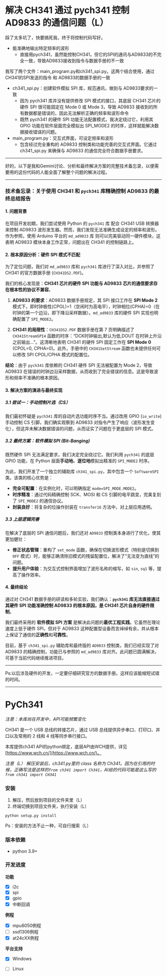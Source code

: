 # 解决 CH341 通过 pych341 控制 AD9833 的通信问题（L）

踩了太多坑了，快要搞死我，终于将控制代码写好。
- 能准确地输出特定频率的波形
  - 直接用pych341，虽然能控制CH341，但它的SPI的通讯与AD9833的不完全一致，导致AD9833接收到指令与数据手册的不一致
  
我写了两个文件：main_program.py和ch341_spi.py。这两个结合使用，通过 CH341的SPI发送的指令 和 AD9833的数据手册的一致
- ch341_spi.py：创建软件模拟 SPI 库，规范通讯，做到与 AD9833要求的一致
  - 因为 pych341 库并没有提供修改 SPI 模式的接口，其底层 CH341 芯片的硬件 SPI 很可能固定在 Mode 0 或 Mode 3，导致 AD9833 接收到的所有数据都是错误的，因此无法解析正确的频率和波形命令
  - 既然 pych341 的硬件 SPI 功能无法配置模式，我决定绕过它，利用其 GPIO 功能在软件层面完全模拟出 SPI_MODE2 的时序，这样就能解决数据接收错误的问题。
- main_program.py：交互式界面，可设定频率和波形
  - 包含经过完全重构的 AD9833 控制类和功能完善的交互式界面。它通过 ch341_spi.py 来确保与 AD9833 的通信完全符合数据手册要求。
---

好的，以下是我和Gemini讨论、分析和最终解决方案的完整技术备忘录，以便需要用的这份代码的人能全面了解整个问题的解决过程。

---

### **技术备忘录：关于使用 CH341 和 `pych341` 库精确控制 AD9833 的最终总结报告**

#### **1. 问题背景**

在项目开发初期，我们尝试使用 Python 的 `pych341` 库 配合 CH341 USB 转换器来控制 AD9833 波形发生器。然而，我们发现无法准确生成设定的频率和波形。作为参照，使用 Arduino 平台的 `md_ad9833` 库 则可以完美驱动同一硬件模块，这表明 AD9833 模块本身工作正常，问题出在 CH341 的控制链路上。

#### **2. 根本原因分析：硬件 SPI 模式不匹配**

为了定位问题，我们对 `md_ad9833` 库和 `pych341` 库进行了深入对比，并参照了 CH341 的官方数据手册 (`CH341DS2.PDF`)。

我们的核心发现是：**CH341 芯片的硬件 SPI 功能与 AD9833 芯片的通信要求存在根本性的协议不兼容**。

1.  **AD9833 的要求**：AD9833 数据手册规定，其 SPI 接口工作在 **SPI Mode 2** 模式下，即时钟极性(CPOL)=1（空闲时为高电平），时钟相位(CPHA)=0（在时钟的第一个边沿，即下降沿采样数据）。`md_ad9833` 库的硬件 SPI 实现也明确配置了 `SPI_MODE2`。

2.  **CH341 的局限性**：`CH341DS2.PDF` 数据手册在第 7 页明确描述了 `CH341StreamSPI4` 函数的时序：“DCK时钟输出,默认为低,DOUT 在时钟上升沿之前输出...”。这清晰地表明 CH341 的硬件 SPI 固定工作在 **SPI Mode 0** (CPOL=0, CPHA=0)。此外，手册中的 `CH341SetStream` 函数也未提供任何可以修改 SPI CPOL/CPHA 模式的配置位。

**结论**：由于 `pych341` 库依赖的 CH341 硬件 SPI 无法被配置为 Mode 2，导致 AD9833 在错误的时钟边沿采样数据，从而收到了完全错误的信息。这是导致波形和频率不准确的根本原因。

#### **3. 解决方案的演进与最终实现**

##### **3.1 尝试一：手动控制片选（CS）**
我们最初怀疑是 `pych341` 库的自动片选功能时序不当。通过改用 GPIO (`io_write`) 手动控制 CS 引脚，我们确实观察到 AD9833 对指令产生了响应（波形发生变化），但这并未解决数据错误的问题，从而证实了问题在于更底层的 SPI 模式。

##### **3.2 最终方案：软件模拟 SPI (Bit-Banging)**
既然硬件 SPI 无法满足要求，我们决定完全绕过它。我们利用 `pych341` 的底层 GPIO 功能，在 Python 层面**手动地、逐位地**模拟出精准的 `SPI_MODE2` 时序。

为此，我们开发了一个独立的辅助库 `ch341_spi.py`，其中包含一个 `SoftwareSPI` 类。该类的核心优势是：
* **完全可配置**：在实例化时，可以明确指定 `mode=SPI_MODE.MODE2`。
* **时序精准**：通过代码精确控制 SCK、MOSI 和 CS 引脚的电平跳变，完美复刻了 `SPI_MODE2` 的通信协议。
* **封装良好**：将复杂的位操作封装在 `transfer16` 方法中，对上层应用透明。

##### **3.3 上层逻辑完善**
在解决了底层的 SPI 通信问题后，我们还对 `AD9833` 控制类本身进行了优化，使其更加健壮：
* **修正状态管理**：重构了 `set_mode` 函数，确保在切换波形模式（特别是切换到 `OFF` 模式）时，能够正确清除旧模式的残留配置位，解决了“无法变为直线”的问题。
* **提升用户体验**：为交互式控制界面增加了波形名称的缩写，如 `sin`, `sq1` 等，提高了操作效率。

#### **4. 最终结论**

通过对 CH341 数据手册的研读和多轮实验，我们确认：**`pych341` 库无法直接通过其硬件 SPI 功能准确控制 AD9833 的根本原因，是 CH341 芯片自身的硬件限制**。

我们最终采用的 **软件模拟 SPI 方案** 是解决此问题的**最优工程实践**。它虽然在理论速度上低于硬件 SPI，但对于 AD9833 这种配置型设备而言绰绰有余，并从根本上保证了通信的**正确性**和**可靠性**。

目前，基于 `ch341_spi.py` 辅助库和最终版的 `AD9833` 控制类，我们已经实现了对 AD9833 的精确控制，功能已与参照的 `md_ad9833` 库对齐。此问题已圆满解决，可基于当前代码继续推进项目。

---

Ps:以后涉及硬件的开发，一定要仔细研究官方的数据手册。这样应该能缩短试错的时间。

---

# PyCh341

*注意：本库尚在开发中，API可能频繁变化*

CH341 是一个 USB 总线的转接芯片，通过 USB 总线提供异步串口、打印口、并口以及常用的 2 线和 4 线等同步串行接口。  

本库提供ch341 API的python绑定，底层API由WCH提供，详见[https://www.wch.cn/](https://www.wch.cn/)。

*注意（L）*
*解压安装后，ch341.py里的 class 名称为 Ch341。因为在引用的时候，正确写法是这样的`from ch341 import Ch341`，AI给的代码可能是这么写的`from ch341 import CH341`*

### 安装
1. 解压，然后放到项目的文件夹里（L）
2. 终端切换到项目文件夹，执行安装（L）
```
python setup.py install
```
Ps：安装的方法不止一种，可自行搜索（L）
### 版本依赖
- python 3.9+

### 开发进度

**功能**
- [x] i2c
- [x] spi
- [x] gpio
- [x] 中断回调

**例程**
- [x] mpu6050例程
- [ ] ssd1306例程
- [x] at24cXX例程

**平台支持**
- [x] Windows
- [ ] Linux


